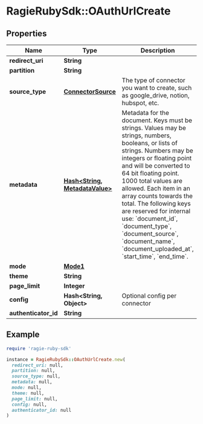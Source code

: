 # RagieRubySdk::OAuthUrlCreate

## Properties

| Name | Type | Description | Notes |
| ---- | ---- | ----------- | ----- |
| **redirect_uri** | **String** |  |  |
| **partition** | **String** |  | [optional] |
| **source_type** | [**ConnectorSource**](ConnectorSource.md) | The type of connector you want to create, such as google_drive, notion, hubspot, etc. | [optional] |
| **metadata** | [**Hash&lt;String, MetadataValue&gt;**](MetadataValue.md) | Metadata for the document. Keys must be strings. Values may be strings, numbers, booleans, or lists of strings. Numbers may be integers or floating point and will be converted to 64 bit floating point. 1000 total values are allowed. Each item in an array counts towards the total. The following keys are reserved for internal use: &#x60;document_id&#x60;, &#x60;document_type&#x60;, &#x60;document_source&#x60;, &#x60;document_name&#x60;, &#x60;document_uploaded_at&#x60;, &#x60;start_time&#x60;, &#x60;end_time&#x60;. | [optional] |
| **mode** | [**Mode1**](Mode1.md) |  | [optional] |
| **theme** | **String** |  | [optional] |
| **page_limit** | **Integer** |  | [optional] |
| **config** | **Hash&lt;String, Object&gt;** | Optional config per connector | [optional] |
| **authenticator_id** | **String** |  | [optional] |

## Example

```ruby
require 'ragie-ruby-sdk'

instance = RagieRubySdk::OAuthUrlCreate.new(
  redirect_uri: null,
  partition: null,
  source_type: null,
  metadata: null,
  mode: null,
  theme: null,
  page_limit: null,
  config: null,
  authenticator_id: null
)
```

